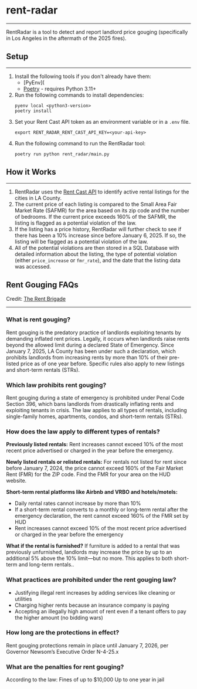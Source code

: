 # rent-radar

---

RentRadar is a tool to detect and report landlord price gouging (specifically in Los Angeles in the aftermath of the 2025 fires). 


## Setup

---

1. Install the following tools if you don't already have them:
    - [PyEnv](
    - [Poetry](https://python-poetry.org/docs/) - requires Python 3.11+ 
2. Run the following commands to install dependencies:
    ```shell
    pyenv local <python3-version>
    poetry install 
    ```
3. Set your Rent Cast API token as an environment variable or in a `.env` file.
    ```shell
    export RENT_RADAR_RENT_CAST_API_KEY=<your-api-key>
    ```
4. Run the following command to run the RentRadar tool:
    ```shell
    poetry run python rent_radar/main.py
    ```

## How it Works 

---

1. RentRadar uses the [Rent Cast API](https://developers.rentcast.io/reference/rental-listings-long-term) to identify active rental listings for the cities in LA County. 
2. The current price of each listing is compared to the Small Area Fair Market Rate (SAFMR) for the area based on its zip code and the number of bedrooms. If the current price exceeds 160% of the SAFMR, the listing is flagged as a potential violation of the law.
3. If the listing has a price history, RentRadar will further check to see if there has been a 10% increase since before January 6, 2025. If so, the listing will be flagged as a potential violation of the law. 
4. All of the potential violations are then stored in a SQL Database with detailed information about the listing, the type of potential violation (either `price_increase` or `fmr_rate`), and the date that the listing data was accessed.

## Rent Gouging FAQs
Credit: [The Rent Brigade](https://docs.google.com/document/d/1hn0IKHW4kjbthblhoEA4MaqhgIMHZALUqEUj-G55CSI/edit?tab=t.0)

---

### What is rent gouging?
Rent gouging is the predatory practice of landlords exploiting tenants by demanding inflated rent prices. Legally, it occurs when landlords raise rents beyond the allowed limit during a declared State of Emergency. Since January 7, 2025, LA County has been under such a declaration, which prohibits landlords from increasing rents by more than 10% of their pre-listed price as of  one year before. Specific rules also apply to new listings and short-term rentals (STRs). 

### Which law prohibits rent gouging?
Rent gouging during a state of emergency is prohibited under Penal Code Section 396, which bans landlords from drastically inflating rents and exploiting tenants in crisis. The law applies to all types of rentals, including single-family homes, apartments, condos, and short-term rentals (STRs). 

### How does the law apply to different types of rentals? 

**Previously listed rentals:** Rent increases cannot exceed 10% of the most recent price advertised or charged in the year before the emergency.

**Newly listed rentals or relisted rentals:** For rentals not listed for rent since before January 7, 2024, the price cannot exceed 160% of the Fair Market Rent (FMR) for the ZIP code. Find the FMR for your area on the HUD website.

**Short-term rental platforms like Airbnb and VRBO and hotels/motels:** 
* Daily rental rates cannot increase by more than 10%
* If a short-term rental converts to a monthly or long-term rental after the emergency declaration, the rent cannot exceed 160% of the FMR set by HUD
* Rent increases cannot exceed 10% of the most recent price advertised or charged in the year before the emergency

**What if the rental is furnished?**
If furniture is added to a rental that was previously unfurnished, landlords may increase the price by up to an additional 5% above the 10% limit—but no more. This applies to both short-term and long-term rentals.. 

### What practices are prohibited under the rent gouging law?
* Justifying illegal rent increases by adding services like cleaning or utilities
* Charging higher rents because an insurance company is paying
* Accepting an illegally high amount of rent even if a tenant offers to pay the higher amount (no bidding wars)

### How long are the protections in effect?
Rent gouging protections remain in place until January 7, 2026, per Governor Newsom’s Executive Order N-4-25.x

### What are the penalties for rent gouging?
According to the law: 
Fines of up to $10,000
Up to one year in jail
